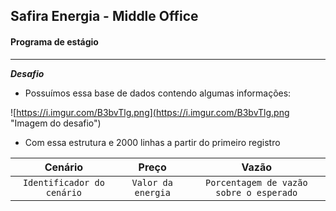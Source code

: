 ## Safira Energia - Middle Office
#### Programa de estágio

---

***Desafio***

* Possuímos essa base de dados contendo algumas informações:

![https://i.imgur.com/B3bvTlg.png](https://i.imgur.com/B3bvTlg.png "Imagem do desafio")

* Com essa estrutura e 2000 linhas a partir do primeiro registro

|Cenário|Preço|Vazão|
|:-:|:-:|:-:|
|`Identificador do cenário`|`Valor da energia`|`Porcentagem de vazão sobre o esperado`|

